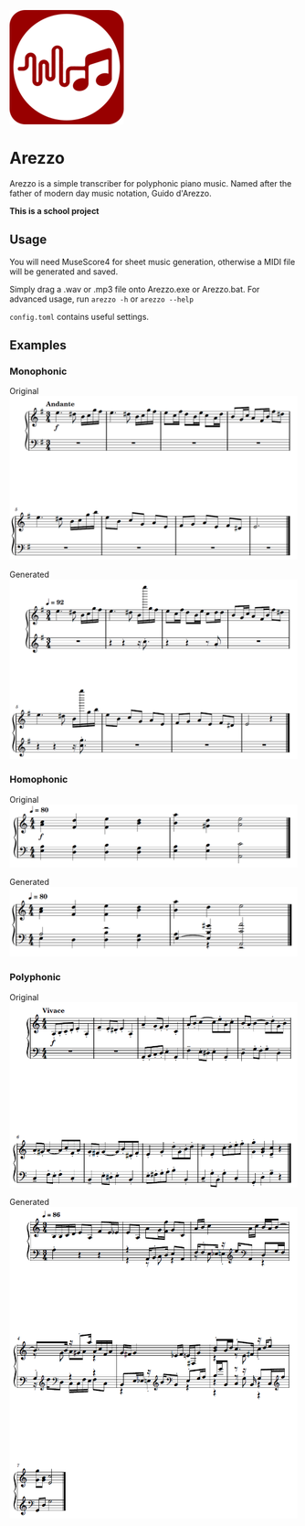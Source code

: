 ![Arezzo logo](misc/iconsmall.png)
# Arezzo
Arezzo is a simple transcriber for polyphonic piano music. Named after the father of modern day music notation, Guido d'Arezzo.




**This is a school project**

## Usage
You will need MuseScore4 for sheet music generation, otherwise a MIDI file will be generated and saved.

Simply drag a .wav or .mp3 file onto Arezzo.exe or Arezzo.bat. For advanced usage, run `arezzo -h` or `arezzo --help`

`config.toml` contains useful settings.

## Examples
### Monophonic
Original
![Monophonic original](screenshots/MonophonicORIGINAL.png)

Generated
![Monophonic generated](screenshots/MonophonicGENERATED.png)

### Homophonic
Original
![Homophonic original](screenshots/HomophonicORIGINAL.png)

Generated
![Homophonic generated](screenshots/HomophonicGENERATED.png)

### Polyphonic
Original
![Polyphonic original](screenshots/PolyphonicORIGINAL.png)

Generated
![Polyphonic generated](screenshots/PolyphonicGENERATED.png)

